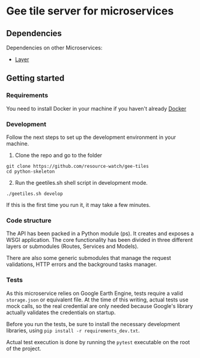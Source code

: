 # Gee tile server for microservices

## Dependencies

Dependencies on other Microservices:
- [Layer](https://github.com/resource-watch/layer)

## Getting started

### Requirements

You need to install Docker in your machine if you haven't already [Docker](https://www.docker.com/)

### Development

Follow the next steps to set up the development environment in your machine.

1. Clone the repo and go to the folder

```ssh
git clone https://github.com/resource-watch/gee-tiles
cd python-skeleton
```

2. Run the geetiles.sh shell script in development mode.

```ssh
./geetiles.sh develop
```

If this is the first time you run it, it may take a few minutes.

### Code structure

The API has been packed in a Python module (ps). It creates and exposes a WSGI application. The core functionality
has been divided in three different layers or submodules (Routes, Services and Models).

There are also some generic submodules that manage the request validations, HTTP errors and the background tasks manager.


### Tests

As this microservice relies on Google Earth Engine, tests require a valid `storage.json` or equivalent file. 
At the time of this writing, actual tests use mock calls, so the real credential are only needed because Google's 
library actually validates the credentials on startup. 

Before you run the tests, be sure to install the necessary development libraries, using `pip install -r requirements_dev.txt`.

Actual test execution is done by running the `pytest` executable on the root of the project.  
